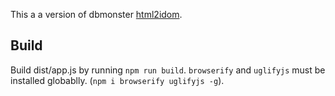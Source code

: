 This a a version of dbmonster  [html2idom](). 

## Build
Build dist/app.js by running `npm run build`. `browserify` and `uglifyjs` must be installed globablly. (`npm i browserify uglifyjs -g`).